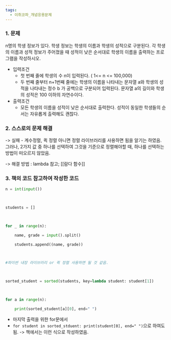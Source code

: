 ```yaml
---
tags:
  - 이취코파_개념응용문제
---
```

<h3>1. 문제 </h3>
n명의 학생 정보가 있다. 학생 정보는 학생의 이름과 학생의 성적으로 구분된다. 각 학생의 이름과 성적 정보가 주어졌을 때 성적이 낮은 순서대로 학생의 이름을 출력하는 프로그램을 작성하시오.

- 입력조건
	- 첫 번째 줄에 학생의 수 n이 입력된다. ( 1<= n <= 100,000)
	- 두 번째 줄부터 n+1번째 줄에는 학생의 이름을 나타내는 문자열 a와 학생의 성적을 나타내는 정수 b 가 공백으로 구분되어 입력된다. 문자열 a의 길이와 학생의 성적은 100 이하의 자연수이다.
- 출력조건
	- 모든 학생의 이름을 성적이 낮은 순서대로 출력한다. 성적이 동일한 학생들의 순서는 자유롭게 출력해도 괜찮다.

<h3>2. 스스로의 문제 해결 </h3>
-> 실패
- 계수정렬, 퀵 정렬 아니면 정렬 라이브러리를 사용하면 됨을 알기는 하였음. 그러나, 2가지 값 중 하나를 선택하여 그것을 기준으로 정렬해야할 때, 하나를 선택하는 방법이 떠오르지 않았음.

-> 해결 방법 : lambda 참고; [[람다 함수]]

<h3>3. 책의 코드 참고하여 작성한 코드 </h3>

```Python
n = int(input())

  

students = []

  

for _ in range(n):

    name, grade = input().split()

    students.append((name, grade))

  

#파이썬 내장 라이브러리 or 퀵 정렬 사용하면 될 것 같음.

  

sorted_student = sorted(students, key=lambda student: student[1])

  

for a in range(n):

    print(sorted_student[a][0], end=" ")
```

- 마지막 출력을 위한 for문에서
- `for student in sorted_stduent: print(student[0], end=" ")`으로 하여도 됨. -> 책에서는 이런 식으로 작성하였음.